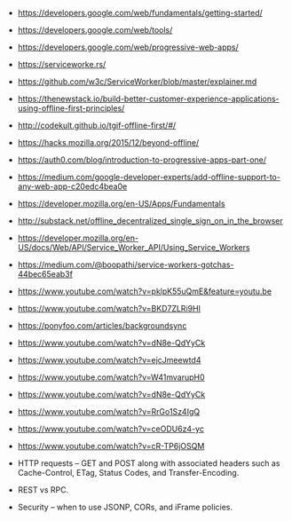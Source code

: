 - https://developers.google.com/web/fundamentals/getting-started/
- https://developers.google.com/web/tools/
- https://developers.google.com/web/progressive-web-apps/
- https://serviceworke.rs/
- https://github.com/w3c/ServiceWorker/blob/master/explainer.md
- https://thenewstack.io/build-better-customer-experience-applications-using-offline-first-principles/
- http://codekult.github.io/tgif-offline-first/#/
- https://hacks.mozilla.org/2015/12/beyond-offline/
- https://auth0.com/blog/introduction-to-progressive-apps-part-one/
- https://medium.com/google-developer-experts/add-offline-support-to-any-web-app-c20edc4bea0e
- https://developer.mozilla.org/en-US/Apps/Fundamentals
- http://substack.net/offline_decentralized_single_sign_on_in_the_browser
- https://developer.mozilla.org/en-US/docs/Web/API/Service_Worker_API/Using_Service_Workers
- https://medium.com/@boopathi/service-workers-gotchas-44bec65eab3f
- https://www.youtube.com/watch?v=pklpK55uQmE&feature=youtu.be
- https://www.youtube.com/watch?v=BKD7ZLRi9HI
- https://ponyfoo.com/articles/backgroundsync
- https://www.youtube.com/watch?v=dN8e-QdYyCk
- https://www.youtube.com/watch?v=ejcJmeewtd4
- https://www.youtube.com/watch?v=W41mvarupH0
- https://www.youtube.com/watch?v=dN8e-QdYyCk
- https://www.youtube.com/watch?v=RrGo1Sz4IgQ
- https://www.youtube.com/watch?v=ceODU6z4-yc
- https://www.youtube.com/watch?v=cR-TP6jOSQM

- HTTP requests – GET and POST along with associated headers such as Cache-Control, ETag, Status Codes, and Transfer-Encoding.
- REST vs RPC.
- Security – when to use JSONP, CORs, and iFrame policies.

